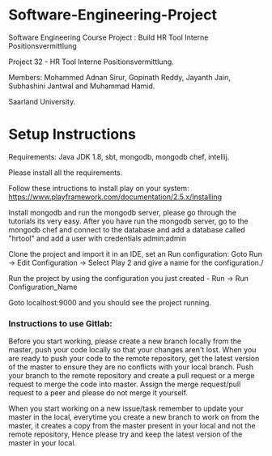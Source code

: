 # Software-Engineering-Project
Software Engineering  Course Project : Build HR Tool Interne Positionsvermittlung 

Project 32 - HR Tool Interne Positionsvermittlung.

Members: Mohammed Adnan Sirur, Gopinath Reddy, Jayanth Jain, Subhashini Jantwal and Muhammad Hamid.

Saarland University.


# Setup Instructions

Requirements: Java JDK 1.8, sbt, mongodb, mongodb chef, intellij.

Please install all the requirements.

Follow these intructions to install play on your system: https://www.playframework.com/documentation/2.5.x/Installing

Install mongodb and run the mongodb server, please go through the tutorials its very easy. After you have
run the mongodb server, go to the mongodb chef and connect to the database and add a database called "hrtool" and add a user with credentials admin:admin

Clone the project and import it in an IDE, set an Run configuration:
Goto Run -> Edit Configuration -> Select Play 2 and give a name for the configuration./

Run the project by using the configuration you just created -  Run -> Run Configuration_Name

Goto localhost:9000 and you should see the project running.


### Instructions to use Gitlab:

Before you start working, please create a new branch locally from the master, push your code locally 
so that your changes aren't lost. When you are ready to push your code to the remote repository, get the
latest version of the master to ensure they are no conflicts with your local branch. Push your branch
to the remote repository and create a pull request or a merge request to merge the code into master. 
Assign the merge request/pull request to a peer and please do not merge it yourself.

When you start working on a new issue/task remember to update your master in the local, everytime you 
create a new branch to work on from the master, it creates a copy from the master present in your local
and not the remote repository, Hence please try and keep the latest version of the master in your local.
